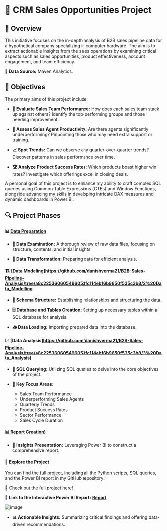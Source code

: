 
# 🌟 CRM Sales Opportunities Project

## 📜 Overview

This initiative focuses on the in-depth analysis of B2B sales pipeline data for a hypothetical company specializing in computer hardware. The aim is to extract actionable insights from the sales operations by examining critical aspects such as sales opportunities, product effectiveness, account engagement, and team efficiency.

**🔗 Data Source:** Maven Analytics.

## 🎯 Objectives

The primary aims of this project include:

* **💼 Evaluate Sales Team Performance:** How does each sales team stack up against others? Identify the top-performing groups and those needing improvement.

* **👥 Assess Sales Agent Productivity:** Are there agents significantly underperforming? Pinpointing those who may need extra support or training.

* **📈 Spot Trends:** Can we observe any quarter-over-quarter trends? Discover patterns in sales performance over time.

* **🏆 Analyze Product Success Rates:** Which products boast higher win rates? Investigate which offerings excel in closing deals.

A personal goal of this project is to enhance my ability to craft complex SQL queries using Common Table Expressions (CTEs) and Window Functions, alongside advancing my skills in developing intricate DAX measures and dynamic dashboards in Power BI.

## 🔍 Project Phases

#### 📊 [Data Preparation](https://github.com/danishverma21/B2B-Sales-Pipeline-Analysis/tree/a8c225360605496053fc114ebf6b9650f535c3b8/1%20Data_Preparation)

* **🔎 Data Examination:** A thorough review of raw data files, focusing on structure, contents, and initial insights.

* **🔄 Data Transformation:** Preparing data for efficient analysis.

#### 🏗️ [Data Modeling]https://github.com/danishverma21/B2B-Sales-Pipeline-Analysis/tree/a8c225360605496053fc114ebf6b9650f535c3b8/2%20Data_Modelling

* **🔗 Schema Structure:** Establishing relationships and structuring the data.

* **🗄️ Database and Tables Creation:** Setting up necessary tables within a SQL database for analysis.

* **📥 Data Loading:** Importing prepared data into the database.

#### 📈 [Data Analysis]https://github.com/danishverma21/B2B-Sales-Pipeline-Analysis/tree/a8c225360605496053fc114ebf6b9650f535c3b8/3%20Data_Analysis)

* **📝 SQL Querying:** Utilizing SQL queries to delve into the core objectives of the project.

* **🔑 Key Focus Areas:**
  * Sales Team Performance    
  * Underperforming Sales Agents
  * Quarterly Trends
  * Product Success Rates  
  * Sector Performance
  * Sales Cycle Duration
  
#### 📊 [Report Creation]((https://github.com/danishverma21/B2B-Sales-Pipeline-Analysis/tree/a8c225360605496053fc114ebf6b9650f535c3b8/4)%20Report_Creation))

* **📣 Insights Presentation:** Leveraging Power BI to construct a comprehensive report.


#### 🔗 **Explore the Project**

You can find the full project, including all the Python scripts, SQL queries, and the Power BI report in my GitHub repository:

🔗 [Check out the full project here!](https://github.com/danishverma21/B2B-Sales-Pipeline-Analysis)


**🔗 Link to the Interactive Power BI Report:** [**Report**](https://app.powerbi.com/view?r=eyJrIjoiNGJlYTc2MTYtYzJiNy00ZmY2LWIyMzktN2Y0N2NiZGUwY2IyIiwidCI6IjAxMjJmNmU1LTFkMDAtNDU4Zi1hMjNlLWI4YTk4YmJhMDczZCIsImMiOjl9) 


![image](https://github.com/user-attachments/assets/41b9bc3e-a4f8-44c6-8813-aefe4dcedb40)

* **📊 Actionable Insights:** Summarizing critical findings and offering data-driven recommendations.
